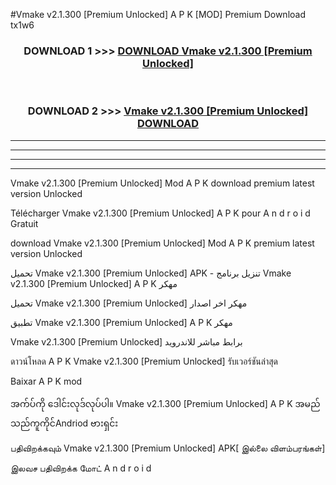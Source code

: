 #Vmake v2.1.300  [Premium Unlocked] A P K [MOD] Premium Download tx1w6



<div align="center">

<h3>DOWNLOAD 1 >>> <a href="https://teeasianyam.web.app?sq=Vmake v2.1.300  [Premium Unlocked]">DOWNLOAD Vmake v2.1.300  [Premium Unlocked] </a></h3><br>

<h3>DOWNLOAD 2 >>> <a href="https://teeasianyam.web.app?sq=Vmake v2.1.300  [Premium Unlocked] ">Vmake v2.1.300  [Premium Unlocked]  DOWNLOAD </a></h3>

</div>


----------------------------------------------------------

----------------------------------------------------------

----------------------------------------------------------

----------------------------------------------------------


Vmake v2.1.300  [Premium Unlocked]  Mod A P K download premium latest version Unlocked

Télécharger Vmake v2.1.300  [Premium Unlocked]  A P K pour A n d r o i d Gratuit

download Vmake v2.1.300  [Premium Unlocked]  Mod A P K premium latest version Unlocked

تحميل Vmake v2.1.300  [Premium Unlocked]  APK - تنزيل برنامج Vmake v2.1.300  [Premium Unlocked]  A P K مهكر

تحميل Vmake v2.1.300  [Premium Unlocked]  مهكر اخر اصدار

تطبيق Vmake v2.1.300  [Premium Unlocked]  A P K مهكر

Vmake v2.1.300  [Premium Unlocked]  برابط مباشر للاندرويد

ดาวน์โหลด A P K Vmake v2.1.300  [Premium Unlocked]  รับเวอร์ชันล่าสุด

Baixar A P K mod

အက်ပ်ကို ဒေါင်းလုဒ်လုပ်ပါ။ Vmake v2.1.300  [Premium Unlocked]  A P K အမည်သည်ကူကိုင်Andriod ဗားရှင်း

பதிவிறக்கவும் Vmake v2.1.300  [Premium Unlocked]  APK[ இல்லை விளம்பரங்கள்] 
 
இலவச பதிவிறக்க மோட் A n d r o i d



